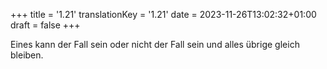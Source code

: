 +++
title = '1.21'
translationKey = '1.21'
date = 2023-11-26T13:02:32+01:00
draft = false
+++

Eines kann der Fall sein oder nicht der Fall sein und alles übrige gleich bleiben.
